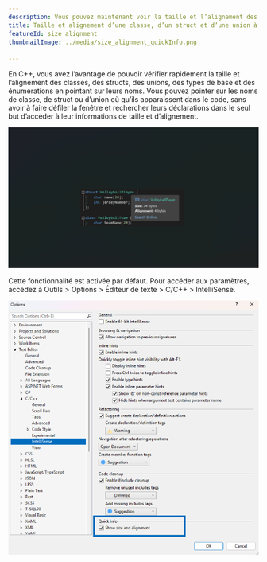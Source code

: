 ```yaml
---
description: Vous pouvez maintenant voir la taille et l’alignement des classes, des structs, des unions, des types de base et des énumérations avant de compiler votre code.
title: Taille et alignement d’une classe, d’un struct et d’une union à l’intérieur d’Info express.
featureId: size_alignment
thumbnailImage: ../media/size_alignment_quickInfo.png

---
```



En C++, vous avez l’avantage de pouvoir vérifier rapidement la taille et l’alignement des classes, des structs, des unions, des types de base et des énumérations en pointant sur leurs noms. Vous pouvez pointer sur les noms de classe, de struct ou d’union où qu’ils apparaissent dans le code, sans avoir à faire défiler la fenêtre et rechercher leurs déclarations dans le seul but d’accéder à leur informations de taille et d’alignement.

![Taille et alignement](../media/size_alignment_quickInfo.png "Taille et alignement")

Cette fonctionnalité est activée par défaut. Pour accéder aux paramètres, accédez à Outils > Options > Éditeur de texte > C/C++ > IntelliSense.

![Définition de la taille et de l’alignement](../media/setting_size_alignment.png "Définition de la taille et de l’alignement")
